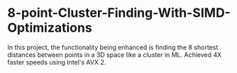 # 8-point-Cluster-Finding-With-SIMD-Optimizations
In this project, the functionality being enhanced is finding the 8 shortest distances between points in a 3D space like a cluster in ML. Achieved 4X faster speeds using Intel's AVX 2.
